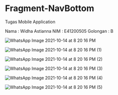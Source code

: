 # Fragment-NavBottom
Tugas Mobile Application

Nama : Widha Astianna
NIM : E41200505
Golongan : B

![WhatsApp Image 2021-10-14 at 8 20 16 PM](https://user-images.githubusercontent.com/74768675/137332071-f968c41c-00ae-4a79-b7ca-9e60d275bb60.jpeg)

![WhatsApp Image 2021-10-14 at 8 20 16 PM (1)](https://user-images.githubusercontent.com/74768675/137331938-a2541da0-e512-4b9f-a43d-a3c295d476be.jpeg)

![WhatsApp Image 2021-10-14 at 8 20 16 PM (2)](https://user-images.githubusercontent.com/74768675/137331984-5c532bc0-ae3b-4b9b-8e0f-a71aa626f17e.jpeg)

![WhatsApp Image 2021-10-14 at 8 20 16 PM (3)](https://user-images.githubusercontent.com/74768675/137332116-88426c03-59a3-47cf-b3a6-d3381340f134.jpeg)

![WhatsApp Image 2021-10-14 at 8 20 16 PM (4)](https://user-images.githubusercontent.com/74768675/137332145-0003a73c-fc97-49cf-a51e-aa0ff133350f.jpeg)

![WhatsApp Image 2021-10-14 at 8 20 16 PM (5)](https://user-images.githubusercontent.com/74768675/137332179-b8caa4a0-4568-4f68-b1ca-4efb461c9bc3.jpeg)
